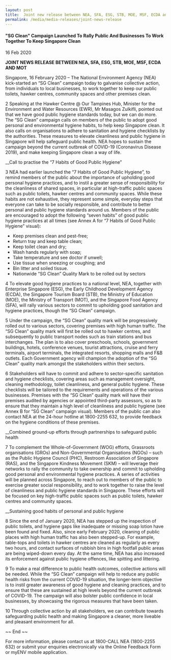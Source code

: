 ```yaml
---
layout: post
title:  Joint new release between NEA, SFA, ESG, STB, MOE, MSF, ECDA and MOT 
permalink: /media/media-releases/joint-news-release
---
```


#### "SG Clean" Campaign Launched To Rally Public And Businesses To Work Together To Keep Singapore Clean

16 Feb 2020

**JOINT NEWS RELEASE BETWEEN NEA, SFA, ESG, STB, MOE, MSF, ECDA AND MOT**

Singapore, 16 February 2020 – The National Environment Agency (NEA) kick-started an “SG Clean” campaign today to galvanise collective action, from individuals to local businesses, to work together to keep our public toilets, hawker centres, community spaces and other premises clean.

2          Speaking at the Hawker Centre @ Our Tampines Hub, Minister for the Environment and Water Resources (EWR), Mr Masagos Zulkifli, pointed out that we have good public hygiene standards today, but we can do more. The “SG Clean” campaign calls on members of the public to adopt good personal and environmental hygiene habits, to help keep Singapore clean. It also calls on organisations to adhere to sanitation and hygiene checklists by the authorities. These measures to elevate cleanliness and public hygiene in Singapore will help safeguard public health. NEA hopes to sustain the campaign beyond the current outbreak of COVID-19 (Coronavirus Disease 2019), and make keeping Singapore clean a way of life.

__Call to practise the “7 Habits of Good Public Hygiene”

3          NEA had earlier launched the “7 Habits of Good Public Hygiene”, to remind members of the public about the importance of upholding good personal hygiene practices, and to instil a greater sense of responsibility for the cleanliness of shared spaces, in particular at high-traffic public spaces such as public toilets, hawker centres and community spaces. While these habits are not exhaustive, they represent some simple, everyday steps that everyone can take to be socially responsible, and contribute to better personal and public hygiene standards around us. Members of the public are encouraged to adopt the following “seven habits” of good public hygiene practices at all times (see Annex A for “7 Habits of Good Public Hygiene” visual):

- Keep premises clean and pest-free; 
- Return tray and keep table clean;
- Keep toilet clean and dry; 
- Wash hands regularly with soap;
- Take temperature and see doctor if unwell;
- Use tissue when sneezing or coughing; and
- Bin litter and soiled tissue.
- Nationwide “SG Clean” Quality Mark to be rolled out by sectors

4          To elevate good hygiene practices to a national level, NEA, together with Enterprise Singapore (ESG), the Early Childhood Development Agency (ECDA), the Singapore Tourism Board (STB), the Ministry of Education (MOE), the Ministry of Transport (MOT), and the Singapore Food Agency (SFA), will rally various sectors to commit to upholding good sanitation and hygiene practices, though the “SG Clean” campaign.

5          Under the campaign, the “SG Clean” quality mark will be progressively rolled out to various sectors, covering premises with high human traffic. The “SG Clean” quality mark will first be rolled out to hawker centres, and subsequently to public transport nodes such as train stations and bus interchanges. The plan is to also cover preschools, schools, government buildings, hotels, conference venues, tourist attractions, cruise and ferry terminals, airport terminals, the integrated resorts, shopping malls and F&B outlets. Each Government agency will champion the adoption of the “SG Clean” quality mark amongst the stakeholders within their sectors.

6          Stakeholders will have to commit and adhere to sector-specific sanitation and hygiene checklists, covering areas such as management oversight, cleaning methodology, toilet cleanliness, and general public hygiene. These checklists will be tailored to the requirements and operations of the various businesses. Premises with the “SG Clean” quality mark will have their premises audited by agencies or appointed third-party assessors, so as to ensure that they maintain a high level of cleanliness and public hygiene (see Annex B for “SG Clean” campaign visual). Members of the public can also contact NEA at the 24-hour hotline at 1800-2255 632, to provide feedback on the hygiene conditions of these premises.

__Combined ground-up efforts through partnerships to safeguard public health

7          To complement the Whole-of-Government (WOG) efforts, Grassroots organisations (GROs) and Non-Governmental Organisations (NGOs) – such as the Public Hygiene Council (PHC), Restroom Association of Singapore (RAS), and the Singapore Kindness Movement (SKM) – will leverage their networks to rally the community to take ownership and commit to upholding good personal and environmental hygiene practices. A series of activities will be planned across Singapore, to reach out to members of the public to exercise greater social responsibility, and to work together to raise the level of cleanliness and public hygiene standards in Singapore. These efforts will be focused on key high-traffic public spaces such as public toilets, hawker centres and community spaces.

__Sustaining good habits of personal and public hygiene     

8          Since the end of January 2020, NEA has stepped up the inspection of public toilets, and hygiene gaps like inadequate or missing soap lotion have been found and fixed. Also, since early February 2020, cleaning of public places with high human traffic has also been stepped-up. For example, table-tops and toilets in hawker centres are cleaned as regularly as every two hours, and contact surfaces of rubbish bins in high footfall public areas are being wiped-down every day. At the same time, NEA has also increased its enforcement against public hygiene offences, like spitting and littering.

9          To make a real difference to public health outcomes, collective actions will be needed. While the “SG Clean” campaign will help to reduce any public health risks from the current COVID-19 situation, the longer-term objective is to instil greater awareness of good hygiene and cleaning practices, and to ensure that these are sustained at high levels beyond the current outbreak of COVID-19. The campaign will also bolster public confidence in local businesses, by showcasing the rigorous measures that have been taken.

10          Through collective action by all stakeholders, we can contribute towards safeguarding public health and making Singapore a cleaner, more liveable and pleasant environment for all.

~~ End ~~

For more information, please contact us at 1800-CALL NEA (1800-2255 632) or submit your enquiries electronically via the Online Feedback Form or myENV mobile application.
